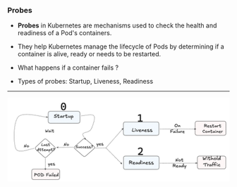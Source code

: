 
<br>

### Probes 

* **Probes** in Kubernetes are mechanisms used to check the health and readiness of a Pod's containers.

* They help Kubernetes manage the lifecycle of Pods by determining if a container is alive, ready or needs to be restarted.

* What happens if a container fails ?

* Types of probes: Startup, Liveness, Readiness 

<hr>


![Scan results](./assets/probes.png)